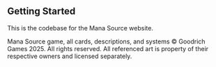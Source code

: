 ## Getting Started

This is the codebase for the Mana Source website.

Mana Source game, all cards, descriptions, and systems © Goodrich Games 2025. All rights reserved.
All referenced art is property of their respective owners and licensed separately.
